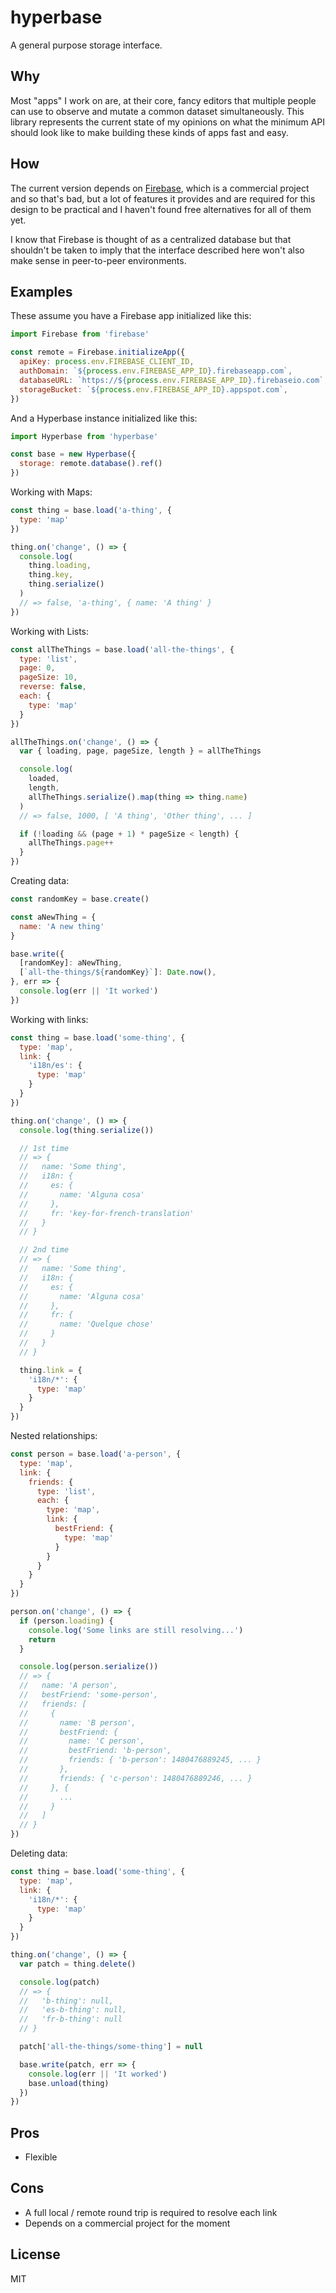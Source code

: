 # hyperbase
A general purpose storage interface.

## Why
Most "apps" I work on are, at their core, fancy editors that multiple people can use to observe and mutate a common dataset simultaneously. This library represents the current state of my opinions on what the minimum API should look like to make building these kinds of apps fast and easy.

## How
The current version depends on [Firebase](https://firebase.google.com), which is a commercial project and so that's bad, but a lot of features it provides and are required for this design to be practical and I haven't found free alternatives for all of them yet.

I know that Firebase is thought of as a centralized database but that shouldn't be taken to imply that the interface described here won't also make sense in peer-to-peer environments.

## Examples
These assume you have a Firebase app initialized like this:
``` javascript
import Firebase from 'firebase'

const remote = Firebase.initializeApp({
  apiKey: process.env.FIREBASE_CLIENT_ID,
  authDomain: `${process.env.FIREBASE_APP_ID}.firebaseapp.com`,
  databaseURL: `https://${process.env.FIREBASE_APP_ID}.firebaseio.com`,
  storageBucket: `${process.env.FIREBASE_APP_ID}.appspot.com`,
})
```

And a Hyperbase instance initialized like this:
``` javascript
import Hyperbase from 'hyperbase'

const base = new Hyperbase({
  storage: remote.database().ref()
})
```

Working with Maps:
``` javascript
const thing = base.load('a-thing', {
  type: 'map'
})

thing.on('change', () => {
  console.log(
    thing.loading,
    thing.key,
    thing.serialize()
  )
  // => false, 'a-thing', { name: 'A thing' }
})
```

Working with Lists:
``` javascript
const allTheThings = base.load('all-the-things', {
  type: 'list',
  page: 0,
  pageSize: 10,
  reverse: false,
  each: {
    type: 'map'
  }
})

allTheThings.on('change', () => {
  var { loading, page, pageSize, length } = allTheThings

  console.log(
    loaded,
    length,
    allTheThings.serialize().map(thing => thing.name)
  )
  // => false, 1000, [ 'A thing', 'Other thing', ... ]

  if (!loading && (page + 1) * pageSize < length) {
    allTheThings.page++
  }
})
```

Creating data:
``` javascript
const randomKey = base.create()

const aNewThing = {
  name: 'A new thing'
}

base.write({
  [randomKey]: aNewThing,
  [`all-the-things/${randomKey}`]: Date.now(),
}, err => {
  console.log(err || 'It worked')
})
```

Working with links:
``` javascript
const thing = base.load('some-thing', {
  type: 'map',
  link: {
    'i18n/es': {
      type: 'map'
    }
  }
})

thing.on('change', () => {
  console.log(thing.serialize())

  // 1st time
  // => {
  //   name: 'Some thing',
  //   i18n: {
  //     es: {
  //       name: 'Alguna cosa'
  //     },
  //     fr: 'key-for-french-translation'
  //   }
  // }

  // 2nd time
  // => {
  //   name: 'Some thing',
  //   i18n: {
  //     es: {
  //       name: 'Alguna cosa'
  //     },
  //     fr: {
  //       name: 'Quelque chose'
  //     }
  //   }
  // }

  thing.link = {
    'i18n/*': {
      type: 'map'
    }
  }
})
```

Nested relationships:
``` javascript
const person = base.load('a-person', {
  type: 'map',
  link: {
    friends: {
      type: 'list',
      each: {
        type: 'map',
        link: {
          bestFriend: {
            type: 'map'
          }
        }
      }
    }
  }
})

person.on('change', () => {
  if (person.loading) {
    console.log('Some links are still resolving...')
    return
  }

  console.log(person.serialize())
  // => {
  //   name: 'A person',
  //   bestFriend: 'some-person',
  //   friends: [
  //     {
  //       name: 'B person',
  //       bestFriend: {
  //         name: 'C person',
  //         bestFriend: 'b-person',
  //         friends: { 'b-person': 1480476889245, ... }
  //       },
  //       friends: { 'c-person': 1480476889246, ... }
  //     }, {
  //       ...
  //     }
  //   ]
  // }
})
```

Deleting data:
``` javascript
const thing = base.load('some-thing', {
  type: 'map',
  link: {
    'i18n/*': {
      type: 'map'
    }
  }
})

thing.on('change', () => {
  var patch = thing.delete()

  console.log(patch)
  // => {
  //   'b-thing': null,
  //   'es-b-thing': null,
  //   'fr-b-thing': null
  // }

  patch['all-the-things/some-thing'] = null

  base.write(patch, err => {
    console.log(err || 'It worked')
    base.unload(thing)
  })
})
```

## Pros
* Flexible

## Cons
* A full local / remote round trip is required to resolve each link
* Depends on a commercial project for the moment

## License
MIT
